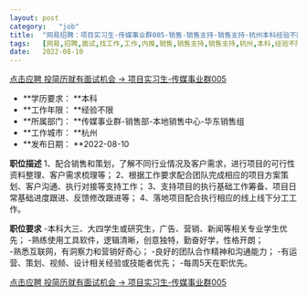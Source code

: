 ```yaml
---
layout:	post
category:	"job"
title:	"网易招聘：项目实习生-传媒事业群005-销售-销售支持-销售支持-杭州本科经验不限"
tags:	[网易,招聘,面试,找工作,工作,内推,销售,销售支持,销售支持,杭州,本科,经验不限]
date:	2022-08-10
---
```


[点击应聘 投简历就有面试机会 -> 项目实习生-传媒事业群005](http://mobile.bole.netease.com/bole/boleDetail?id=42247&employeeId=346f03c3cda5f04c&key=all)



- **学历要求： **本科
- **工作年限： **经验不限
- **所属部门： **传媒事业群-销售部-本地销售中心-华东销售组
- **工作城市： **杭州
- **发布日期： **2022-08-10



**职位描述**
1、配合销售和策划，了解不同行业情况及客户需求，进行项目的可行性资料整理、客户需求梳理等；
2、根据工作要求配合团队完成相应的项目方案策划、客户沟通、执行对接等支持工作；
3、支持项目的执行基础工作筹备、项目日常基础进度跟进、反馈修改跟进等；
4、落地项目配合执行相应的线上线下分工工作。



**职位要求**
-本科大三、大四学生或研究生，广告、营销、新闻等相关专业学生优先；
-熟练使用工具软件，逻辑清晰，创意独特，勤奋好学，性格开朗；  
-熟悉互联网，有洞察力和营销好奇心；
-良好的团队合作精神和沟通能力；
-有运营、策划、视频、设计相关经验或技能者优先；
-每周5天在职优先。




[点击应聘 投简历就有面试机会 -> 项目实习生-传媒事业群005](http://mobile.bole.netease.com/bole/boleDetail?id=42247&employeeId=346f03c3cda5f04c&key=all)
